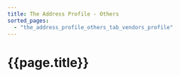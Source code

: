 ```yaml
---
title: The Address Profile - Others
sorted_pages:
  - "the_address_profile_others_tab_vendors_profile"
---
```

# {{page.title}}

